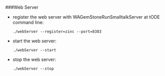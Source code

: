 ###Web Server

* register the web server with WAGemStoneRunSmalltalkServer at tODE command line:

  ```Shell
  ./webServer --register=zinc --port=8383 
  ```

* start the web server:

  ```Shell
  ./webServer --start
  ```

* stop the web server:

  ```Shell
  ./webServer --stop
  ```
